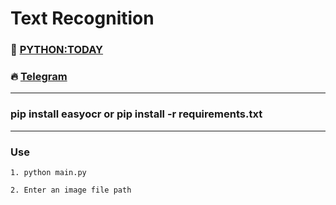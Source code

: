 # Text Recognition
### 🎥 [PYTHON:TODAY](https://www.youtube.com/c/PythonToday/videos)
### 🔥 [Telegram](https://t.me/python2day)
---
### pip install easyocr or pip install -r requirements.txt
---

### Use
```
1. python main.py
```
```
2. Enter an image file path
```
